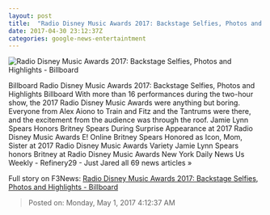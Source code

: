 ```yaml
---
layout: post
title:  "Radio Disney Music Awards 2017: Backstage Selfies, Photos and Highlights - Billboard"
date: 2017-04-30 23:12:37Z
categories: google-news-entertaintment
---
```


![Radio Disney Music Awards 2017: Backstage Selfies, Photos and Highlights - Billboard](http://www.billboard.com/files/media/RDMA-britney-tribute-2017-billboard-1548.jpg)

Billboard Radio Disney Music Awards 2017: Backstage Selfies, Photos and Highlights Billboard With more than 16 performances during the two-hour show, the 2017 Radio Disney Music Awards were anything but boring. Everyone from Alex Aiono to Train and Fitz and the Tantrums were there, and the excitement from the audience was through the roof. Jamie Lynn Spears Honors Britney Spears During Surprise Appearance at 2017 Radio Disney Music Awards E! Online Britney Spears Honored as Icon, Mom, Sister at 2017 Radio Disney Music Awards Variety Jamie Lynn Spears honors Britney at Radio Disney Music Awards New York Daily News Us Weekly - Refinery29 - Just Jared all 69 news articles »


Full story on F3News: [Radio Disney Music Awards 2017: Backstage Selfies, Photos and Highlights - Billboard](http://www.f3nws.com/n/RWjgzG)

> Posted on: Monday, May 1, 2017 4:12:37 AM
